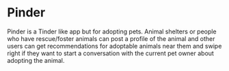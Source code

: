 # Pinder
Pinder is a Tinder like app but for adopting pets. Animal shelters or people who have rescue/foster animals can post a profile of the animal and other users can get recommendations for adoptable animals near them and swipe right if they want to start a conversation with the current pet owner about adopting the animal.
